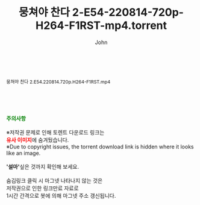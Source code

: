 ﻿---
layout: post
title:  "뭉쳐야 찬다 2-E54-220814-720p-H264-F1RST-mp4.torrent"
author: John
categories: [ 방송/음악 ]
tags: [  ]
image:  
description: "뭉쳐야 찬다 2-E54-220814-720p-H264-F1RST-mp4 torrent 정보 공유"
toc: true
toc_sticky: true
---

<br>
<div class="view-img">
<a class="view_image" href="http://torrentmobile61.com/bbs/view_image.php?fn=%2Fdata%2Ffile%2Fmusic%2F3735183265_CGBQN4Tp_852e2756191c810357e36e9f610ef3aa0f85601d.jpg" target="_blank"><img alt="" class="img-tag" content="http://torrentmobile61.com/data/file/music/3735183265_CGBQN4Tp_852e2756191c810357e36e9f610ef3aa0f85601d.jpg" itemprop="image" src="http://torrentmobile61.com/data/file/music/thumb-3735183265_CGBQN4Tp_852e2756191c810357e36e9f610ef3aa0f85601d_835x2244.jpg"/></a></div><div class="view-content" itemprop="description">
<p><span style="font-size:12px;">뭉쳐야 찬다 2.E54.220814.720p.H264-F1RST.mp4</span> </p> </div>
    
<br><br><br>
<p data-ke-size="size16"><b><span style="color: green;">주의사항</span></b><br /><br />※저작권 문제로 인해 토렌트 다운로드 링크는<br /><b><span style="color: red;">유사 이미지</span></b>에 숨겨뒀습니다.<br />※Due to copyright issues, the torrent download link is hidden where it looks like an image.<br /><br /><b>'설마'</b>싶은 것까지 확인해 보세요.<br /><br />숨김링크 클릭 시 마그넷 나타나지 않는 것은<br />저작권으로 인한 링크만료 자료로<br />1시간 간격으로 봇에 의해 마그넷 주소 갱신됩니다.</p>
